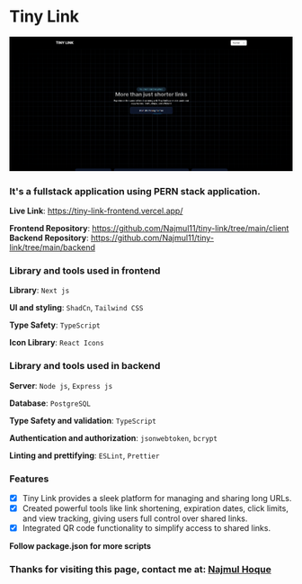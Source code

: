 # Tiny Link

![TinyLink](./tinylink.png)

### It's a fullstack application using PERN stack application.

**Live Link**: https://tiny-link-frontend.vercel.app/

<!-- **Preview**: [YouTube](https://youtu.be/) -->

**Frontend Repository**: https://github.com/Najmul11/tiny-link/tree/main/client
**Backend Repository**: https://github.com/Najmul11/tiny-link/tree/main/backend

### Library and tools used in frontend

**Library**: `Next js`

**UI and styling**: `ShadCn`, `Tailwind CSS`

**Type Safety**: `TypeScript`

**Icon Library**: `React Icons`

### Library and tools used in backend

**Server**: `Node js`, `Express js`

**Database**: `PostgreSQL`

**Type Safety and validation**: `TypeScript`

**Authentication and authorization**: `jsonwebtoken`, `bcrypt`

**Linting and prettifying**: `ESLint`, `Prettier`

### Features

- [x] Tiny Link provides a sleek platform for managing and sharing long URLs.
- [x] Created powerful tools like link shortening, expiration dates, click limits, and view tracking, giving users full
      control over shared links.
- [x] Integrated QR code functionality to simplify access to shared links.

**Follow package.json for more scripts**

### Thanks for visiting this page, contact me at: [Najmul Hoque](https://www.linkedin.com/in/najmulhoque-/)
